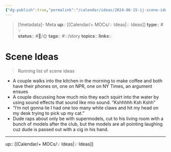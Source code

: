 ```yaml
---
{"dg-publish":true,"permalink":"/calendar/ideas/2024-06-15-ij-scene-ideas/","title":"Scene Ideas"}
---
```


> [!metadata]- Meta
> **up**:: [[Calendar/+ MOCs/💡 Ideas\|💡 Ideas]]
> **type**:: #💡  
> **status**:: #📝/🌞
> **tags**:: #💡/story
> **topics**:: 
> **links**::

# Scene Ideas

> Running list of scene ideas

- A couple walks into the kitchen in the morning to make coffee and both have their phones on, one on NPR, one on NY Times, an argument ensues
- A couple discussing how much mio they each squirt into the water by using sound effects that sound like mio sound. “Kshhhhh Ksh Kshh”
- “I’m not gonna lie I had one too many white claws and hit my head on my desk trying to pick up my cat.”
- Dude raps about only be with supermodels, cut to his living room with a bunch of models after the club, but the models are all pointing laughing cuz dude is passed out with a cig in his hand.

---
up:: [[Calendar/+ MOCs/💡 Ideas\|💡 Ideas]]

